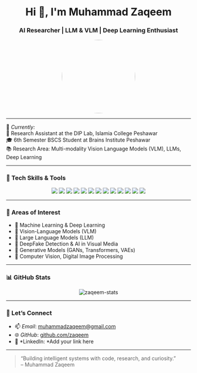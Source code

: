 <h1 align="center">Hi 👋, I'm Muhammad Zaqeem</h1>
<h3 align="center">AI Researcher | LLM & VLM | Deep Learning Enthusiast</h3>

<p align="center">
  <img src="https://github.com/zaqeem/zaqeem/assets/photo.gif" width="200px" style="border-radius:50%;">
</p>

---

💼 *Currently:*  
🔬 Research Assistant at the DIP Lab, Islamia College Peshawar  
🎓 6th Semester BSCS Student at Brains Institute Peshawar  
📚 Research Area: Multi-modality Vision Language Models (VLM), LLMs, Deep Learning  

---

### 🧠 Tech Skills & Tools

<p align="center">
  <img src="https://img.shields.io/badge/Python-3776AB?style=for-the-badge&logo=python&logoColor=white"/>
  <img src="https://img.shields.io/badge/C++-00599C?style=for-the-badge&logo=cplusplus&logoColor=white"/>
  <img src="https://img.shields.io/badge/Java-ED8B00?style=for-the-badge&logo=java&logoColor=white"/>
  <img src="https://img.shields.io/badge/JavaScript-F7DF1E?style=for-the-badge&logo=javascript&logoColor=black"/>
  <img src="https://img.shields.io/badge/React-20232A?style=for-the-badge&logo=react&logoColor=61DAFB"/>
  <img src="https://img.shields.io/badge/Flask-000000?style=for-the-badge&logo=flask&logoColor=white"/>
  <img src="https://img.shields.io/badge/Streamlit-FF4B4B?style=for-the-badge&logo=streamlit&logoColor=white"/>
  <img src="https://img.shields.io/badge/OpenCV-5C3EE8?style=for-the-badge&logo=opencv&logoColor=white"/>
  <img src="https://img.shields.io/badge/PyTorch-EE4C2C?style=for-the-badge&logo=pytorch&logoColor=white"/>
  <img src="https://img.shields.io/badge/TensorFlow-FF6F00?style=for-the-badge&logo=tensorflow&logoColor=white"/>
  <img src="https://img.shields.io/badge/Matplotlib-3776AB?style=for-the-badge&logo=matplotlib&logoColor=white"/>
  <img src="https://img.shields.io/badge/Pandas-150458?style=for-the-badge&logo=pandas&logoColor=white"/>
  <img src="https://img.shields.io/badge/NumPy-013243?style=for-the-badge&logo=numpy&logoColor=white"/>
</p>

---

### 🔬 Areas of Interest

- 📌 Machine Learning & Deep Learning
- 📌 Vision-Language Models (VLM)
- 📌 Large Language Models (LLM)
- 📌 DeepFake Detection & AI in Visual Media
- 📌 Generative Models (GANs, Transformers, VAEs)
- 📌 Computer Vision, Digital Image Processing

---

### 📊 GitHub Stats

<p align="center">
  <img src="https://github-readme-stats.vercel.app/api?username=zaqeem&show_icons=true&theme=radical" alt="zaqeem-stats"/>
</p>

---

### 🔗 Let’s Connect

- 📫 *Email*: muhammadzaqeem@gmail.com  
- 🌐 *GitHub*: [github.com/zaqeem](https://github.com/zaqeem)  
- 💼 *LinkedIn: *Add your link here

---

> “Building intelligent systems with code, research, and curiosity.”  
> – Muhammad Zaqeem

